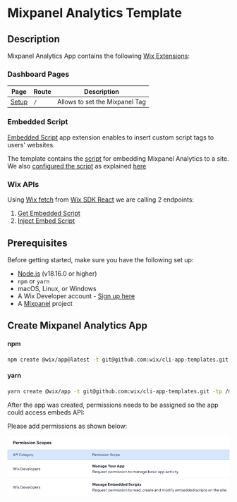 # Mixpanel Analytics Template

## Description
Mixpanel Analytics App contains the following [Wix Extensions](https://dev.wix.com/docs/build-apps/developer-tools/extensions/about-extensions#about-extensions):

### Dashboard Pages

| Page                                              | Route  | Description                    |
| ------------------------------------------------- | -------| ------------------------------ |
| [Setup](./template/src/dashboard/pages/page.tsx)  | `/`    | Allows to set the Mixpanel Tag   |

### Embedded Script

[Embedded Script](https://dev.wix.com/docs/build-apps/developer-tools/extensions/embedded-scripts#set-up-an-embedded-script) app extension enables to insert custom script tags to users' websites.

The template contains the [script](./template/src/website/embedded-scripts/mixpanel-analytics/embedded.html) for embedding Mixpanel Analytics to a site.
We also [configured the script](./template/src/website/embedded-scripts/mixpanel-analytics/embedded.json) as explained [here](https://dev.wix.com/docs/build-apps/developer-tools/cli/wix-cli-for-apps/extensions/embedded-scripts#step-4---add-configuration-details-for-your-embedded-script)


### Wix APIs 

Using [Wix fetch](https://dev.wix.com/docs/sdk/api-reference/sdk-react/hooks#hooks) from [Wix SDK React](https://dev.wix.com/docs/sdk/api-reference/sdk-react/setup#setup) we are calling 2 endpoints:

1. [Get Embedded Script](https://dev.wix.com/docs/rest/api-reference/app-management/apps/embedded-scripts/get-embedded-script)
2. [Inject Embed Script](https://dev.wix.com/docs/rest/api-reference/app-management/apps/embedded-scripts/embed-script)


## Prerequisites
Before getting started, make sure you have the following set up:

- [Node.js](https://nodejs.org/en/) (v18.16.0 or higher)
- `npm` or `yarn`
- macOS, Linux, or Windows
- A Wix Developer account - [Sign up here](https://users.wix.com/signin?loginDialogContext=signup&referralInfo=HEADER&postLogin=https:%2F%2Fdev.wix.com%2Fdc3%2Fmy-apps&postSignUp=https:%2F%2Fdev.wix.com%2Fdc3%2Fmy-apps&forceRender=true)
- A [Mixpanel](https://mixpanel.com/analysis) project

## Create Mixpanel Analytics App 

#### npm

```bash
npm create @wix/app@latest -t git@github.com:wix/cli-app-templates.git -tp /mixpanel-analytics/template
```

#### yarn

```bash
yarn create @wix/app -t git@github.com:wix/cli-app-templates.git -tp /mixpanel-analytics/template
```

After the app was created, permissions needs to be assigned so the app could access embeds API:

Please add permissions as shown below:

![Embeds Permissions](./images/permissions.png)